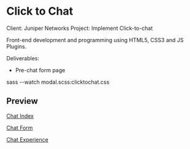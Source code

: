Click to Chat
=============

Client: Juniper Networks
Project: Implement Click-to-chat



Front-end development and programming using HTML5, CSS3 and JS Plugins.

Deliverables:

* Pre-chat form page

sass --watch modal.scss:clicktochat.css


Preview
--------

[Chat Index](http://static.johnmcneilstudio.com/jprm-1291_click_to_chat/index.html)

[Chat Form](http://static.johnmcneilstudio.com/jprm-1291_click_to_chat/chat.html)

[Chat Experience](http://static.johnmcneilstudio.com/jprm-1291_click_to_chat/experience.html)